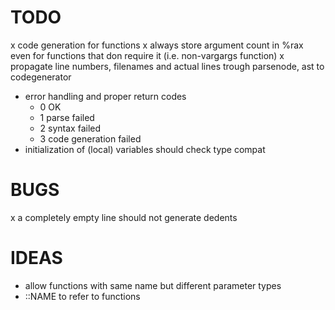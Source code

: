 TODO
====

x code generation for functions
x always store argument count in %rax even for functions that don require it (i.e. non-vargargs function)
x propagate line numbers, filenames and actual lines trough parsenode, ast to codegenerator
- error handling and proper return codes
    - 0 OK
    - 1 parse failed
    - 2 syntax failed
    - 3 code generation failed 
- initialization of (local) variables should check type compat

BUGS
====

x a completely empty line should not generate dedents


IDEAS
=====

- allow functions with same name but different parameter types
- ::NAME to refer to functions
